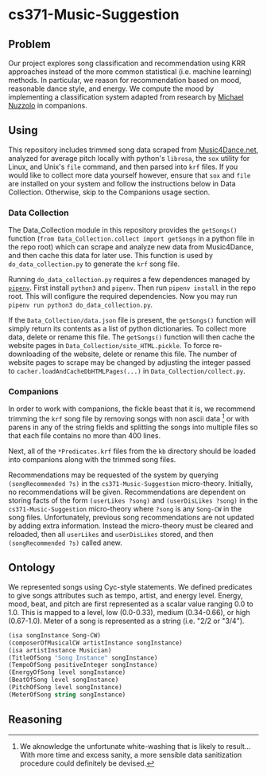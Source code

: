 # cs371-Music-Suggestion

## Problem
Our project explores song classification and recommendation using KRR approaches instead of the more common
statistical (i.e. machine learning) methods. In particular, we reason for recommendation based on mood, reasonable
dance style, and energy. We compute the mood by implementing a classification system adapted from research by
[Michael Nuzzolo](https://sites.tufts.edu/eeseniordesignhandbook/2015/music-mood-classification/) in companions.

## Using
This repository includes trimmed song data scraped from [Music4Dance.net](https://www.music4dance.net/),
analyzed for average pitch locally with python's `librosa`, the `sox` utility for Linux, and Unix's `file` command,
and then parsed into `krf` files. If you would like to collect more data yourself however, ensure that `sox` and `file`
are installed on your system and follow the instructions below in Data Collection. Otherwise, skip to the Companions
usage section.

### Data Collection
The Data_Collection module in this repository provides the `getSongs()` function
(`from Data_Collection.collect import getSongs` in a python file in the repo root) which can scrape and analyze new
data from Music4Dance, and then cache this data for later use. This function is used by `do_data_collection.py` to
generate the `krf` song file.

Running `do_data_collection.py` requires a few dependences managed by [`pipenv`](https://pipenv.pypa.io/en/latest/).
First install `python3` and `pipenv`. Then run `pipenv install` in the repo root. This will configure the required
dependencies. Now you may run `pipenv run python3 do_data_collection.py`.

If the `Data_Collection/data.json` file is present, the `getSongs()` function will simply return its contents as a
list of python dictionaries. To collect more data, delete or rename this file. The `getSongs()` function will then
cache the website pages in `Data_Collection/site_HTML.pickle`. To force re-downloading of the website, delete or
rename this file. The number of website pages to scrape may be changed by adjusting the integer passed to
`cacher.loadAndCacheDbHTMLPages(...)` in `Data_Collection/collect.py`.

### Companions
In order to work with companions, the fickle beast that it is, we recommend trimming the `krf` song file by removing
songs with non ascii data [^1] or with parens in any of the string fields and splitting the songs into multiple files
so that each file contains no more than 400 lines.

Next, all of the `*Predicates.krf` files from the `kb` directory should be loaded into companions along with the trimmed
song files.

Recommendations may be requested of the system by querying `(songRecommended ?s)` in the `cs371-Music-Suggestion`
micro-theory. Initially, no recommendations will be given. Recommendations are dependent on storing facts of the form
`(userLikes ?song)` and `(userDisLikes ?song)` in the `cs371-Music-Suggestion` micro-theory where `?song` is any
`Song-CW` in the song files. Unfortunately, previous song recommendations are not updated by adding extra information.
Instead the micro-theory must be cleared and reloaded, then all `userLikes` and `userDisLikes` stored, and then
`(songRecommended ?s)` called anew.

## Ontology
We represented songs using Cyc-style statements. We defined predicates to give songs attributes such as tempo, artist, and energy level. Energy, mood, beat, and pitch are first represented as a scalar value ranging 0.0 to 1.0. This is mapped to a level, low (0.0-0.33), medium (0.34-0.66), or high (0.67-1.0). Meter of a song is represented as a string (i.e. "2/2 or "3/4"). 

```lisp
(isa songInstance Song-CW)
(composerOfMusicalCW artistInstance songInstance)
(isa artistInstance Musician)
(TitleOfSong "Song Instance" songInstance)
(TempoOfSong positiveInteger songInstance)
(EnergyOfSong level songInstance)
(BeatOfSong level songInstance)
(PitchOfSong level songInstance)
(MeterOfSong string songInstance)
```


## Reasoning

[^1]: We aknowledge the unfortunate white-washing that is likely to result... With more time and excess sanity, a more
sensible data sanitization procedure could definitely be devised.
